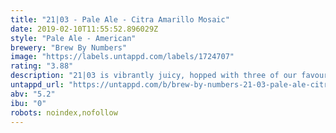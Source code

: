 ```yaml
---
title: "21|03 - Pale Ale - Citra Amarillo Mosaic"
date: 2019-02-10T11:55:52.896029Z
style: "Pale Ale - American"
brewery: "Brew By Numbers"
image: "https://labels.untappd.com/labels/1724707"
rating: "3.88"
description: "21|03 is vibrantly juicy, hopped with three of our favourite American hops: Citra, Amarillo and Mosaic. It's natural, fruit-juice-haze confirms its unapologetically single-minded flavour profile."
untappd_url: "https://untappd.com/b/brew-by-numbers-21-03-pale-ale-citra-amarillo-mosaic/1724707"
abv: "5.2"
ibu: "0"
robots: noindex,nofollow
---
```


